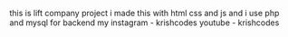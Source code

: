 this is lift company project i made this with html css and js and i use php and mysql for backend
my instagram - krishcodes
youtube - krishcodes
